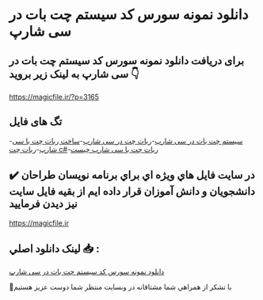 # دانلود نمونه سورس کد سیستم چت بات در سی شارپ

## برای دریافت دانلود نمونه سورس کد سیستم چت بات در سی شارپ به لینک زیر بروید 👇

https://magicfile.ir/?p=3165

## تگ های فایل

-[سیستم چت بات در سی شارپ](https://magicfile.ir/product/%d8%b3%d9%88%d8%b1%d8%b3-%d9%88-%da%a9%d8%af%d8%b3%db%8c%d8%b3%d8%aa%d9%85-%da%86%d8%aa-%d8%a8%d8%a7%d8%aa-%d8%af%d8%b1-%d8%b3%db%8c-%d8%b4%d8%a7%d8%b1%d9%be/)-[ربات چت در سی شارپ](https://magicfile.ir/product/%d8%b3%d9%88%d8%b1%d8%b3-%d9%88-%da%a9%d8%af%d8%b3%db%8c%d8%b3%d8%aa%d9%85-%da%86%d8%aa-%d8%a8%d8%a7%d8%aa-%d8%af%d8%b1-%d8%b3%db%8c-%d8%b4%d8%a7%d8%b1%d9%be/)-[ساخت ربات چت با سی شارپ](https://magicfile.ir/product/%d8%b3%d9%88%d8%b1%d8%b3-%d9%88-%da%a9%d8%af%d8%b3%db%8c%d8%b3%d8%aa%d9%85-%da%86%d8%aa-%d8%a8%d8%a7%d8%aa-%d8%af%d8%b1-%d8%b3%db%8c-%d8%b4%d8%a7%d8%b1%d9%be/)-[ربات چت c#](https://magicfile.ir/product/%d8%b3%d9%88%d8%b1%d8%b3-%d9%88-%da%a9%d8%af%d8%b3%db%8c%d8%b3%d8%aa%d9%85-%da%86%d8%aa-%d8%a8%d8%a7%d8%aa-%d8%af%d8%b1-%d8%b3%db%8c-%d8%b4%d8%a7%d8%b1%d9%be/)-[ربات چت با سی شارپ چیست](https://magicfile.ir/product/%d8%b3%d9%88%d8%b1%d8%b3-%d9%88-%da%a9%d8%af%d8%b3%db%8c%d8%b3%d8%aa%d9%85-%da%86%d8%aa-%d8%a8%d8%a7%d8%aa-%d8%af%d8%b1-%d8%b3%db%8c-%d8%b4%d8%a7%d8%b1%d9%be/)

## ✔️ در سايت فايل هاي ويژه اي براي برنامه نويسان طراحان دانشجويان و دانش آموزان قرار داده ايم از بقيه فايل سايت نيز ديدن فرماييد

https://magicfile.ir


## لينک دانلود اصلي 📥 :

[دانلود نمونه سورس کد سیستم چت بات در سی شارپ](https://magicfile.ir/product/%d8%b3%d9%88%d8%b1%d8%b3-%d9%88-%da%a9%d8%af%d8%b3%db%8c%d8%b3%d8%aa%d9%85-%da%86%d8%aa-%d8%a8%d8%a7%d8%aa-%d8%af%d8%b1-%d8%b3%db%8c-%d8%b4%d8%a7%d8%b1%d9%be/) 


🙏با تشکر از همراهي شما مشتاقانه در وبسایت منتظر شما دوست عزیز هستیم

